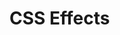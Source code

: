 # CSS Effects

<!--





Drop shadows
For both text and tags, we can add drop shadows to apply some subtle
(or not so subtle) effects to our designs. There are two types of drop
shadows we can use, one for the text and one for the tag itself.

Text drop shadows
The CSS rule for text shadows takes four values, the “x” direction, the
“y” direction, the “blur”, then the color of the shadow.
The “x” direction is across the page. If you want to move the shadow to
the right of the tag, you can use a positive number of pixels (e.g. 5px). To
keep the same, just use “0”. If you want to move the shadow to the left,
you can use negative pixels (e.g. -5px). Same thing for the “y” direction,
5px would be further down the page, -5px would be back up the page, 0
would be no difference up or down.
The blur is also a pixel value referring to how far the drop shadow
should be blurred over. If it’s 0, there’s no blur to the shadow and
it looks sharp. The bigger the blur value, the more area the shadow
spreads over and the lighter it will be.
The last is a color value. This can be a hex or rgba value. In fact, rgba
colors are great for drop shadows as they can give them a transparency
that hex values can’t.

Let’s say we want to give our <h1> tag a 50 percent transparent black text shadow that is slightly blurred, straight down and to the right. We would add:
h1 {
text-shadow: 0 5px 2px rgba(0, 0, 0, 0.5);
}
We’re not putting any left value to make it go straight down. Then
we’re putting the value 5px downwards with a 2px blur, then giving
it a rgba color.

Outer drop shadow
The other drop shadow effect is the “box-shadow” — instead of just being on the text, it’s on the overall tag itself. It has pretty much the same values, “x”, “y”, blur and color, just this time it’s a different rule, the “box-shadow” rule:
h1 {
box-shadow: 0 5px 2px rgba(0, 0, 0, 0.5);
}
As before, we’re having a shadow that goes straight down by 5px with a 2px blur and a 50 percent transparent black color.

Glow effect
We can use box-shadow to give a tag a glow effect too. All we’d need
to do is not move the shadow down or to the left, then give it a large
blur. In this example, we’ll blur by 15px with a 40 percent transparent
white color:
header {
box-shadow: 0 0 15px rgba(255, 255, 255, 0.4);
}

Inner shadows
Most shadows go around the edge of the tag itself, but we can add
one more value to make the box shadow go from the outer edge to
the inner edge. All we do is add the word “inner” to the start of our
box-shadow rule.
header {
box-shadow: inner 0 0 15px rgba(255, 255, 255, 0.4);
}


 -->
<!--

Filters
Recently Adobe started added some of their own code to how CSS works to let us use some of the powerful Photoshop filters in our browsers. Because they are so new they may not work in some older browsers. For 90 percent of users they will work fine, but for those using older computers it may look as if these filters were never there. So for the moment, use sparingly until everyone else catches up (or buys new laptops).
We’re going to add a new rule called filter to our CSS. The first one lets us blur tags. Blur tags have a pixel unit, the larger the number, the more blur we have:
img {
filter: blur(2px);
}
We can also fade our image to gray by increasing another filter
called grayscale:

img {
filter: grayscale(100%);
}
The default for this is 0% grayscale (so normal), but we can fade to gray by increasing the percentage to 100%.

Instead of gray, we could fade our image out to an antique sepia effect
by using a similar filter:
img {
filter: sepia(50%);
}
Similar to grayscale, we can increase the saturation of the image too:
img {
filter: saturation(200%);
}
100% is the default saturation and anything less than 100% will reduce
the saturation in the same way that grayscale works.
We can also change the contrast of the image in a similar way
to saturation:

img {
filter: contrast(500%);
}
This will increase the contrast by five times the original. We can also
change the brightness of the image:
img {
filter: brightness(200%);
}

We can invert the color of the tag too by adding an invert filter:
img {
filter: invert(100%);
}
We can also combine filters:
img {
filter: contrast(200%) grayscale(100%) blur(3px);
}
Where filters can come in really useful is in hover effects, for instance if we wanted to fade an image from gray into full color:
img {
filter: grayscale(100%);
transition: filter 1s;
}

img:hover {
filter: grayscale(0);
}
 -->

 <!-- Aligning with block elements
Unlike with “inline” and “inline-block” tags, “block” tags are a little
trickier to align. The problem is that CSS sucks at aligning things down
the page, because technically the page shouldn’t know anything about
browser size. Of course, we sometimes do want to make things look
like they know about the size of the page!
There’s no one right way to do this. You can use margins and paddings
to move tags around which works up to a point. You can use positions
to move tags too.
One way to move the tag into the middle of the page uses positions and
transforms together. We move the top left corner to the center of the
page, then move it back across and up the page with a transform: -->

<!-- section.intro {
position: absolute;
top: 50%;
left: 50%;
transform: translate(-50%, -50%);
}
Just using the position absolute (or fixed) to move the tag means the top left corner is right in the middle of the page, not the center of the tag. By using transform we can shift the whole tag upwards by half its height, then across by half its width. -->

